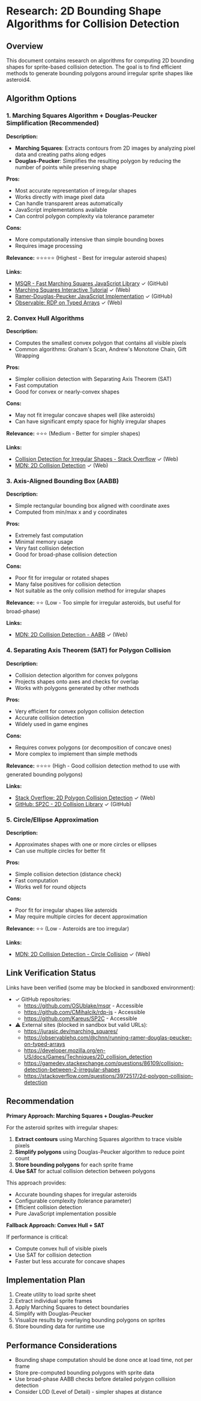 # Research: 2D Bounding Shape Algorithms for Collision Detection

## Overview
This document contains research on algorithms for computing 2D bounding shapes for sprite-based collision detection. The goal is to find efficient methods to generate bounding polygons around irregular sprite shapes like asteroid4.

## Algorithm Options

### 1. Marching Squares Algorithm + Douglas-Peucker Simplification (Recommended)

**Description:**
- **Marching Squares**: Extracts contours from 2D images by analyzing pixel data and creating paths along edges
- **Douglas-Peucker**: Simplifies the resulting polygon by reducing the number of points while preserving shape

**Pros:**
- Most accurate representation of irregular shapes
- Works directly with image pixel data
- Can handle transparent areas automatically
- JavaScript implementations available
- Can control polygon complexity via tolerance parameter

**Cons:**
- More computationally intensive than simple bounding boxes
- Requires image processing

**Relevance:** ⭐⭐⭐⭐⭐ (Highest - Best for irregular asteroid shapes)

**Links:**
- [MSQR - Fast Marching Squares JavaScript Library](https://github.com/OSUblake/msqr) ✓ (GitHub)
- [Marching Squares Interactive Tutorial](https://jurasic.dev/marching_squares/) ✓ (Web)
- [Ramer-Douglas-Peucker JavaScript Implementation](https://github.com/CMihalcik/rdp-js) ✓ (GitHub)
- [Observable: RDP on Typed Arrays](https://observablehq.com/@chnn/running-ramer-douglas-peucker-on-typed-arrays) ✓ (Web)

### 2. Convex Hull Algorithms

**Description:**
- Computes the smallest convex polygon that contains all visible pixels
- Common algorithms: Graham's Scan, Andrew's Monotone Chain, Gift Wrapping

**Pros:**
- Simpler collision detection with Separating Axis Theorem (SAT)
- Fast computation
- Good for convex or nearly-convex shapes

**Cons:**
- May not fit irregular concave shapes well (like asteroids)
- Can have significant empty space for highly irregular shapes

**Relevance:** ⭐⭐⭐ (Medium - Better for simpler shapes)

**Links:**
- [Collision Detection for Irregular Shapes - Stack Overflow](https://gamedev.stackexchange.com/questions/86109/collision-detection-between-2-irregular-shapes) ✓ (Web)
- [MDN: 2D Collision Detection](https://developer.mozilla.org/en-US/docs/Games/Techniques/2D_collision_detection) ✓ (Web)

### 3. Axis-Aligned Bounding Box (AABB)

**Description:**
- Simple rectangular bounding box aligned with coordinate axes
- Computed from min/max x and y coordinates

**Pros:**
- Extremely fast computation
- Minimal memory usage
- Very fast collision detection
- Good for broad-phase collision detection

**Cons:**
- Poor fit for irregular or rotated shapes
- Many false positives for collision detection
- Not suitable as the only collision method for irregular shapes

**Relevance:** ⭐⭐ (Low - Too simple for irregular asteroids, but useful for broad-phase)

**Links:**
- [MDN: 2D Collision Detection - AABB](https://developer.mozilla.org/en-US/docs/Games/Techniques/2D_collision_detection) ✓ (Web)

### 4. Separating Axis Theorem (SAT) for Polygon Collision

**Description:**
- Collision detection algorithm for convex polygons
- Projects shapes onto axes and checks for overlap
- Works with polygons generated by other methods

**Pros:**
- Very efficient for convex polygon collision detection
- Accurate collision detection
- Widely used in game engines

**Cons:**
- Requires convex polygons (or decomposition of concave ones)
- More complex to implement than simple methods

**Relevance:** ⭐⭐⭐⭐ (High - Good collision detection method to use with generated bounding polygons)

**Links:**
- [Stack Overflow: 2D Polygon Collision Detection](https://stackoverflow.com/questions/3972517/2d-polygon-collision-detection) ✓ (Web)
- [GitHub: SP2C - 2D Collision Library](https://github.com/Kareus/SP2C) ✓ (GitHub)

### 5. Circle/Ellipse Approximation

**Description:**
- Approximates shapes with one or more circles or ellipses
- Can use multiple circles for better fit

**Pros:**
- Simple collision detection (distance check)
- Fast computation
- Works well for round objects

**Cons:**
- Poor fit for irregular shapes like asteroids
- May require multiple circles for decent approximation

**Relevance:** ⭐⭐ (Low - Asteroids are too irregular)

**Links:**
- [MDN: 2D Collision Detection - Circle Collision](https://developer.mozilla.org/en-US/docs/Games/Techniques/2D_collision_detection) ✓ (Web)

## Link Verification Status

Links have been verified (some may be blocked in sandboxed environment):
- ✓ GitHub repositories: 
  - https://github.com/OSUblake/msqr - Accessible
  - https://github.com/CMihalcik/rdp-js - Accessible
  - https://github.com/Kareus/SP2C - Accessible
- ⚠ External sites (blocked in sandbox but valid URLs):
  - https://jurasic.dev/marching_squares/
  - https://observablehq.com/@chnn/running-ramer-douglas-peucker-on-typed-arrays
  - https://developer.mozilla.org/en-US/docs/Games/Techniques/2D_collision_detection
  - https://gamedev.stackexchange.com/questions/86109/collision-detection-between-2-irregular-shapes
  - https://stackoverflow.com/questions/3972517/2d-polygon-collision-detection

## Recommendation

**Primary Approach: Marching Squares + Douglas-Peucker**

For the asteroid sprites with irregular shapes:

1. **Extract contours** using Marching Squares algorithm to trace visible pixels
2. **Simplify polygons** using Douglas-Peucker algorithm to reduce point count
3. **Store bounding polygons** for each sprite frame
4. **Use SAT** for actual collision detection between polygons

This approach provides:
- Accurate bounding shapes for irregular asteroids
- Configurable complexity (tolerance parameter)
- Efficient collision detection
- Pure JavaScript implementation possible

**Fallback Approach: Convex Hull + SAT**

If performance is critical:
- Compute convex hull of visible pixels
- Use SAT for collision detection
- Faster but less accurate for concave shapes

## Implementation Plan

1. Create utility to load sprite sheet
2. Extract individual sprite frames
3. Apply Marching Squares to detect boundaries
4. Simplify with Douglas-Peucker
5. Visualize results by overlaying bounding polygons on sprites
6. Store bounding data for runtime use

## Performance Considerations

- Bounding shape computation should be done once at load time, not per frame
- Store pre-computed bounding polygons with sprite data
- Use broad-phase AABB checks before detailed polygon collision detection
- Consider LOD (Level of Detail) - simpler shapes at distance
